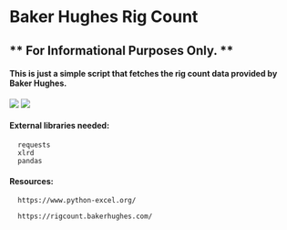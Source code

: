 # Baker Hughes Rig Count

## ** For Informational Purposes Only. **
#### This is just a simple script that fetches the rig count data provided by Baker Hughes.


<img src=https://github.com/JReyDev/BKRigCount/assets/102834451/746946e5-3eae-49c5-9e3f-2534912b7cc2>

<img src=https://github.com/JReyDev/BKRigCount/assets/102834451/bf999e53-0bfe-4b8a-b752-05cc076e20b7>


#### External libraries needed:
```
  requests
  xlrd
  pandas
```
#### Resources:

```
  https://www.python-excel.org/

  https://rigcount.bakerhughes.com/

```
